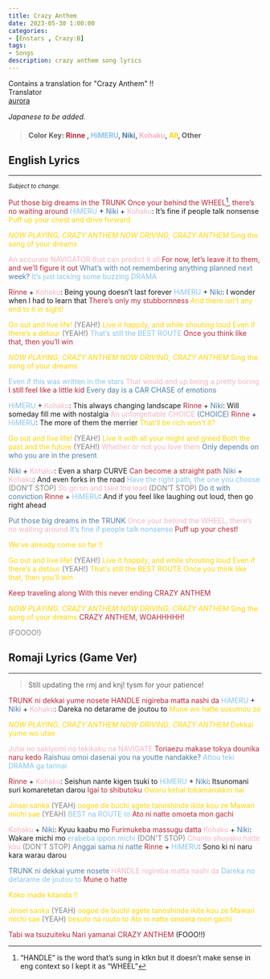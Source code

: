 ```yaml
---
title: Crazy Anthem
date: 2023-05-30 1:00:00
categories:
- [Enstars , Crazy:B]
tags:
- Songs
description: crazy anthem song lyrics
---
```


<div class="preview-wrapper reverse" style="--storyColor: #hex;--storyColor-rgb: r,g,b;--storyColor-h: hue;--storyColor-s: saturation%;--storyColor-l: lightness%;">
  <div class="grid-wrapper">
      <div class="preview-background" style="background-image: url('https://media.discordapp.net/attachments/1110345002015535124/1112970174522462218/IMG_5061.webp?width=1664&height=910')"></div>
      <div class="preview-box" style="background: calc(var(--card-background) + 2%)">
          <div class="info-area">
              <div class="synopsis" style="width: 90%;">
                Contains a translation for "Crazy Anthem" !!
              </div>
          </div>
          <div class="info-item tl">
              <div class="label">
                  Translator
              </div>
              <div class="value">
                  <a href="https://twitter.com/azurecrystalz">aurora</a>
              </div>
            </div>
        </div>
  </div>
</div>


<!-- more -->

<div style="margin-top: 3%">
  <style>
    .hint--error.hint--top-left:before, .hint--error.hint--top-right:before, .hint--error.hint--top:before {
    border-top-color: #6a3446;
    }
    .hint--error:after {
    background-color: #6a3446;
    text-shadow: 0 -1px 0px #592726;
    }
    [character] {
      --dark-mode: hsl(var(--hue), 30%, 30%);
      display: flex;
    }
    [character]::before {
      position: absolute;
      margin-left: 75px;
    }
    [character] p {
      max-width: calc(100% - 75px);
      margin-left: 75px;
      color: inherit;
    }
    :root[theme='dark'] [character] p {
      background: var(--dark-mode);
    }
    :root[theme='dark'] [character] p .thought {
      color: #9f9fff;
    }
    :root[theme='light'] [character] p {
      background: var(--light-mode);
    }
    [character] p:first-child {
      margin-top: 20px;
      border-top-left-radius: 0px;
    }
    [character] p:first-child::before {
      position: absolute;
      left: 0;
    }
    [character]::after {
      display: none;
      left: 65px;
      top: 37px;
    }
    .msr-narration {
      display: flex;
      align-items: center;
      margin: 20px 0px;
      gap: 5px;
    }
    .msr-narration::before {
      content: "";
      display: inline-block;
      background: var(--article-text);
      height: 1px;
      width: 15%;
    }
    .msr-narration p {
      margin: 0;
    }
    @media (max-width: 650px) {
    [character] p {
        margin:0 0 .4em 65px;
        padding: .72em;
        margin-left: 55px !important;
    }
    [character]::before,[character][hidden]::before,[character][unknown]::before {
        margin-left: 70px;
        margin-left: 55px !important;
    }
}    
  </style>

  *Japanese to be added.*
  >#### Color Key: <span style="color: #BA2636;">Rinne</span> , <span style="color: #89C3EB;">HiMERU</span>, <span style="color: #507EA5;">Niki</span>, <span style="color: #F4B3C2;">Kohaku</span>, <span style="color:#FFD400;">All</span>, Other

  ## English Lyrics
  ***
  <small><i>Subject to change.</i></small>

  <span style="color: #BA2636;">Put those big dreams in the TRUNK</span>
  <span style="color: #BA2636;">Once your behind the WHEEL[^1], there’s no waiting around</span>
  <span style="color: #89C3EB;">HiMERU</span> + <span style="color: #507EA5;">Niki</span> + <span style="color: #F4B3C2;">Kohaku</span>: It’s fine if people talk nonsense
  <span style="color:#FFD400;">Puff up your chest and drive forward</span>

  <span style="color:#FFD400;">*NOW PLAYING, CRAZY ANTHEM*
  *NOW DRIVING, CRAZY ANTHEM*
  Sing the song of your dreams</span>

  <span style="color: #F4B3C2;">An accurate NAVIGATOR that can predict it all</span>
  <span style="color: #BA2636;">For now, let’s leave it to them, and we’ll figure it out</span>
  <span style="color: #507EA5;">What’s with not remembering anything planned next week?</span>
  <span style="color: #89C3EB;">It’s just lacking some buzzing DRAMA</span>

  <span style="color: #BA2636;">Rinne</span> + <span style="color: #F4B3C2;">Kohaku</span>: Being young doesn’t last forever
  <span style="color: #89C3EB;">HiMERU</span> + <span style="color: #507EA5;">Niki</span>: I wonder when I had to learn that
  <span style="color: #BA2636;">There’s only my stubbornness</span>
  <span style="color:#FFD400;">And there isn’t any end to it in sight!</span>

  <span style="color:#FFD400;">Go out and live life!</span> <span style="color: grey">(YEAH!)</span> <span style="color:#FFD400;">Live it happily, and while shouting loud
  Even if there’s a detour </span><span style="color: grey">(YEAH!)</span>
  <span style="color: #89C3EB;">That’s still the BEST ROUTE</span>
  <span style="color: #BA2636;">Once you think like that, then you’ll win</span>

  <span style="color:#FFD400;">*NOW PLAYING, CRAZY ANTHEM*
  *NOW DRIVING, CRAZY ANTHEM*
  Sing the song of your dreams</span>

  <span style="color: #89C3EB;">Even if this was written in the stars</span>
  <span style="color: #F4B3C2;">That would end up being a pretty boring</span>
  <span style="color: #BA2636;">I still feel like a little kid</span>
  <span style="color: #507EA5;">Every day is a CAR CHASE of emotions</span>

  <span style="color: #89C3EB;">HiMERU</span> + <span style="color: #F4B3C2;">Kohaku</span>: This always changing landscape
  <span style="color: #BA2636;">Rinne</span> + <span style="color: #507EA5;">Niki</span>: Will someday fill me with nostalgia
  <span style="color: #F4B3C2;">An unforgettable CHOICE</span><span style="color: #507EA5;"> (CHOICE)</span>
  <span style="color: #BA2636;">Rinne</span> + <span style="color: #89C3EB;">HiMERU</span>: The more of them the merrier
  <span style="color:#FFD400;">That'll be rich won't it?</span>

  <span style="color:#FFD400;">Go out and live life!</span> <span style="color: grey">(YEAH!)</span> <span style="color:#FFD400;">Live it with all your might and greed
  Both the past and the future </span><span style="color: grey">(YEAH!)</span>
  <span style="color: #F4B3C2;">Whether or not you love them</span>
  <span style="color: #507EA5;">Only depends on who you are in the present</span>

  <span style="color: #507EA5;">Niki</span> + <span style="color: #F4B3C2;">Kohaku</span>: Even a sharp CURVE
  <span style="color: #BA2636;">Can become a straight path</span>
  <span style="color: #507EA5;">Niki</span> + <span style="color: #F4B3C2;">Kohaku</span>: And even forks in the road
  <span style="color: #89C3EB;">Have the right path, the one you choose</span> <span style="color: grey">(DON’T STOP)</span>
  <span style="color: #F4B3C2;">So go on and take the lead</span> <span style="color: grey">(DON’T STOP)</span>
  <span style="color: #507EA5;">Do it with conviction</span>
  <span style="color: #BA2636;">Rinne</span> + <span style="color: #89C3EB;">HiMERU</span>: And if you feel like laughing out loud, then go right ahead

  <span style="color: #507EA5;">Put those big dreams in the TRUNK</span>
  <span style="color: #F4B3C2;">Once your behind the WHEEL, there’s no waiting around</span>
  <span style="color: #89C3EB;">It’s fine if people talk nonsense</span>
  <span style="color: #BA2636;">Puff up your chest!</span>

  <span style="color:#FFD400;">We’ve already come so far !!</span>

  <span style="color:#FFD400;">Go out and live life! </span><span style="color: grey">(YEAH!)</span><span style="color:#FFD400;"> Live it happily, and while shouting loud
  Even if there’s a detour </span><span style="color: grey">(YEAH!)</span>
  <span style="color:#FFD400;">That’s still the BEST ROUTE
  Once you think like that, then you’ll win</span>

  <span style="color: #BA2636;">Keep traveling along</span>
  <span style="color: #BA2636;">With this never ending CRAZY ANTHEM</span>

  <span style="color:#FFD400;">*NOW PLAYING, CRAZY ANTHEM*
  *NOW DRIVING, CRAZY ANTHEM*
  Sing the song of your dreams</span>
  <span style="color: #BA2636;">CRAZY ANTHEM, WOAHHHHH!</span>
  
  <span style="color: grey">(FOOOO!)</span>

  <!-- Translation Notes -->
  
  [^1]: “HANDLE” is the word that’s sung in ktkn but it doesn’t make sense in eng context so I kept it as “WHEEL”

  ## Romaji Lyrics (Game Ver)
  ***
  > Still updating the rmj and knj! tysm for your patience!

  <span style="color: #BA2636;">TRUNK ni dekkai yume nosete</span>
  <span style="color: #BA2636;">HANDLE nigireba matta nashi da</span>
  <span style="color: #89C3EB;">HiMERU</span> + <span style="color: #507EA5;">Niki</span> + <span style="color: #F4B3C2;">Kohaku</span>: Dareka no detarame de joutou to
  <span style="color:#FFD400;">Mune wo hatte susumou ze</span>

  <span style="color:#FFD400;">*NOW PLAYING, CRAZY ANTHEM*
  *NOW DRIVING, CRAZY ANTHEM*
  Dekkai yume wo utae</span>

  <span style="color: #F4B3C2;">Jutai no sakiyomi no tekikaku na NAVIGATE</span>
  <span style="color: #BA2636;">Toriaezu makase tokya dounika naru kedo</span>
  <span style="color: #507EA5;">Raishuu omoi dasenai you na youtte nandakke?</span>
  <span style="color: #89C3EB;">Attou teki DRAMA ga tarinai</span>

  <span style="color: #BA2636;">Rinne</span> + <span style="color: #F4B3C2;">Kohaku</span>: Seishun nante kigen tsuki to
  <span style="color: #89C3EB;">HiMERU</span> + <span style="color: #507EA5;">Niki</span>: Itsunomani suri komaretetan darou
  <span style="color: #BA2636;">Igai to shibutoku</span>
   <span style="color:#FFD400;">Owaru kehai tokamarukkiri nai</span>

   <span style="color:#FFD400;">Jinsei sanka</span> <span style="color:grey;"> (YEAH)</span>  <span style="color:#FFD400;">oogoe de buchi agete tanoshinde ikite kou ze
   Mawari michi sae</span>  <span style="color:grey;">(YEAH)</span>
  <span style="color: #89C3EB;">BEST na ROUTE to</span>
  <span style="color: #BA2636;">Ato ni natte omoeta mon gachi</span>

  <span style="color: #F4B3C2;">Kohaku</span> + <span style="color: #507EA5;">Niki</span>: Kyuu kaabu mo
  <span style="color: #BA2636;">Furimukeba massugu datta</span>
  <span style="color: #F4B3C2;">Kohaku</span> + <span style="color: #507EA5;">Niki</span>: Wakare michi mo 
  <span style="color: #89C3EB;">erabeba ippon michi </span> <span style="color: grey">(DON'T STOP)</span>
  <span style="color: #F4B3C2;">Chanto shuyaku hatte kou</span><span style="color: grey"> (DON'T STOP)</span>
  <span style="color: #507EA5;">Anggai sama ni natte</span>
  <span style="color: #BA2636;">Rinne</span> + <span style="color: #89C3EB;">HiMERU</span>: Sono ki ni naru kara warau darou

  <span style="color: #507EA5;">TRUNK ni dekkai yume nosete</span>
  <span style="color: #F4B3C2;">HANDLE nigireba matta nashi da</span>
  <span style="color: #89C3EB;">Dareka no detarame de joutou to</span>
  <span style="color: #BA2636;">Mune o hatte</span> 

  <span style="color:#FFD400;">Koko made kitanda !!</span>

  <span style="color:#FFD400;">Jinsei sanka</span> <span style="color: grey">(YEAH)</span>  <span style="color:#FFD400;">oogoe de buchi agete tanoshinde ikite kou ze
  Mawari michi sae</span> <span style="color: grey">(YEAH)</span>  <span style="color:#FFD400;">besuto na ruuto to</span>
   <span style="color:#FFD400;">Ato ni natte omoeta mon gachi</span>

  <span style="color: #BA2636;">Tabi wa tsuzuiteku</span>
  <span style="color: #BA2636;">Nari yamanai CRAZY ANTHEM</span>
  (FOOO!!)


  <!-- CONTENT GOES HERE -->

  <!-- 
  SPEECH BUBBLE FORMAT: 
  {% bubble [CHARACTER_FIRST_NAME] [ATTRIBUTE(optional)]}
    DIALOGUE TEXT HERE

    ADD A LINE SPACE FOR A NEW LINE

    <th>EMBED THOUGHT DIALOGUE WITH THESE TAGS</th>
  {% endbubble %}
  -->

  </div>
